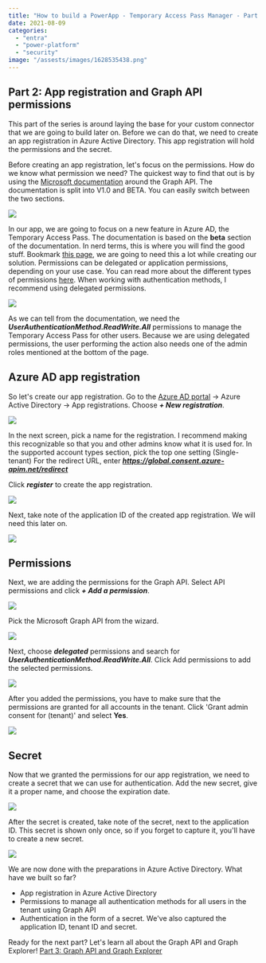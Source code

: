 ```yaml
---
title: "How to build a PowerApp - Temporary Access Pass Manager - Part 2"
date: 2021-08-09
categories: 
  - "entra"
  - "power-platform"
  - "security"
image: "/assests/images/1628535438.png"
---
```


## Part 2: App registration and Graph API permissions

This part of the series is around laying the base for your custom connector that we are going to build later on. Before we can do that, we need to create an app registration in Azure Active Directory. This app registration will hold the permissions and the secret.

Before creating an app registration, let's focus on the permissions. How do we know what permission we need? The quickest way to find that out is by using the [Microsoft documentation](https://docs.microsoft.com/en-us/graph/api/overview?view=graph-rest-1.0) around the Graph API. The documentation is split into V1.0 and BETA. You can easily switch between the two sections.

![](/assets/images/image-1.png)

In our app, we are going to focus on a new feature in Azure AD, the Temporary Access Pass. The documentation is based on the **beta** section of the documentation. In nerd terms, this is where you will find the good stuff. Bookmark [this page](https://docs.microsoft.com/en-us/graph/api/resources/temporaryaccesspassauthenticationmethod?view=graph-rest-beta), we are going to need this a lot while creating our solution. Permissions can be delegated or application permissions, depending on your use case. You can read more about the different types of permissions [here](https://docs.microsoft.com/en-us/graph/auth/auth-concepts#delegated-and-application-permissions). When working with authentication methods, I recommend using delegated permissions.

![](/assets/images/image-2.png)

As we can tell from the documentation, we need the **_UserAuthenticationMethod.ReadWrite.All_** permissions to manage the Temporary Access Pass for other users. Because we are using delegated permissions, the user performing the action also needs one of the admin roles mentioned at the bottom of the page.

## Azure AD app registration

So let's create our app registration. Go to the [Azure AD portal](https://portal.azure.com) -> Azure Active Directory -> App registrations. Choose **_\+ New registration_**.

![](/assets/images/image-3.png)

In the next screen, pick a name for the registration. I recommend making this recognizable so that you and other admins know what it is used for. In the supported account types section, pick the top one setting (Single-tenant) For the redirect URL, enter **_https://global.consent.azure-apim.net/redirect_**

Click **_register_** to create the app registration.

![](/assets/images/image-4.png)

Next, take note of the application ID of the created app registration. We will need this later on.

![](/assets/images/image-80.png)

## Permissions

Next, we are adding the permissions for the Graph API. Select API permissions and click **_\+ Add a permission_**.

![](/assets/images/image-5.png)

Pick the Microsoft Graph API from the wizard.

![](/assets/images/image-6.png)

Next, choose **_delegated_** permissions and search for **_UserAuthenticationMethod.ReadWrite.All_**. Click Add permissions to add the selected permissions.

![](/assets/images/image-7.png)

After you added the permissions, you have to make sure that the permissions are granted for all accounts in the tenant. Click 'Grant admin consent for (tenant)' and select **Yes**.

![](/assets/images/image-9.png)

## Secret

Now that we granted the permissions for our app registration, we need to create a secret that we can use for authentication. Add the new secret, give it a proper name, and choose the expiration date.

![](/assets/images/image-11.png)

After the secret is created, take note of the secret, next to the application ID. This secret is shown only once, so if you forget to capture it, you'll have to create a new secret.

![](/assets/images/image-81.png)

We are now done with the preparations in Azure Active Directory. What have we built so far?

- App registration in Azure Active Directory
- Permissions to manage all authentication methods for all users in the tenant using Graph API
- Authentication in the form of a secret. We've also captured the application ID, tenant ID and secret.

Ready for the next part? Let's learn all about the Graph API and Graph Explorer! [Part 3: Graph API and Graph Explorer](https://janbakker.tech/how-to-build-a-powerapp-temporary-access-pass-manager-part-3/)
